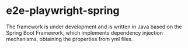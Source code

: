 # e2e-playwright-spring

The framework is under development and is written in Java based on the Spring Boot Framework, 
which implements dependency injection mechanisms, obtaining the properties from yml files.


